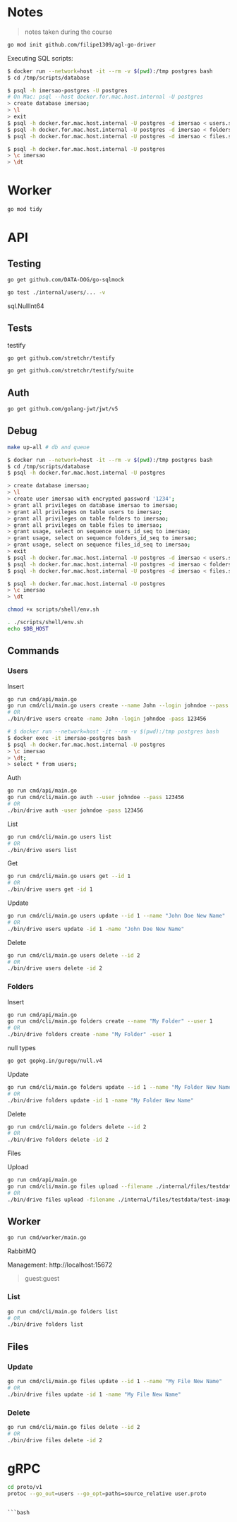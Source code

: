 # Notes

> notes taken during the course

```sh
go mod init github.com/filipe1309/agl-go-driver
```

Executing SQL scripts:

```bash
$ docker run --network=host -it --rm -v $(pwd):/tmp postgres bash
$ cd /tmp/scripts/database
```

```bash
$ psql -h imersao-postgres -U postgres
# On Mac: psql --host docker.for.mac.host.internal -U postgres
> create database imersao;
> \l
> exit
$ psql -h docker.for.mac.host.internal -U postgres -d imersao < users.sql
$ psql -h docker.for.mac.host.internal -U postgres -d imersao < folders.sql
$ psql -h docker.for.mac.host.internal -U postgres -d imersao < files.sql

$ psql -h docker.for.mac.host.internal -U postgres
> \c imersao
> \dt
```

# Worker

```bash
go mod tidy
```

# API

## Testing

```bash
go get github.com/DATA-DOG/go-sqlmock
```

```bash
go test ./internal/users/... -v
```

sql.NullInt64

## Tests

testify

```bash
go get github.com/stretchr/testify
```

```bash
go get github.com/stretchr/testify/suite
```


## Auth

```bash
go get github.com/golang-jwt/jwt/v5
```

## Debug

```bash
make up-all # db and queue
```

```bash
$ docker run --network=host -it --rm -v $(pwd):/tmp postgres bash
$ cd /tmp/scripts/database
$ psql -h docker.for.mac.host.internal -U postgres

> create database imersao;
> \l
> create user imersao with encrypted password '1234';
> grant all privileges on database imersao to imersao;
> grant all privileges on table users to imersao;
> grant all privileges on table folders to imersao;
> grant all privileges on table files to imersao;
> grant usage, select on sequence users_id_seq to imersao;
> grant usage, select on sequence folders_id_seq to imersao;
> grant usage, select on sequence files_id_seq to imersao;
> exit
$ psql -h docker.for.mac.host.internal -U postgres -d imersao < users.sql
$ psql -h docker.for.mac.host.internal -U postgres -d imersao < folders.sql
$ psql -h docker.for.mac.host.internal -U postgres -d imersao < files.sql

$ psql -h docker.for.mac.host.internal -U postgres
> \c imersao
> \dt
```

```bash
chmod +x scripts/shell/env.sh
```

```bash
. ./scripts/shell/env.sh
echo $DB_HOST
```

## Commands

### Users

Insert

```bash
go run cmd/api/main.go
go run cmd/cli/main.go users create --name John --login johndoe --pass 123456
# OR
./bin/drive users create -name John -login johndoe -pass 123456
```

```bash
# $ docker run --network=host -it --rm -v $(pwd):/tmp postgres bash
$ docker exec -it imersao-postgres bash
$ psql -h docker.for.mac.host.internal -U postgres
> \c imersao
> \dt;
> select * from users;
````


Auth

```bash
go run cmd/api/main.go
go run cmd/cli/main.go auth --user johndoe --pass 123456
# OR
./bin/drive auth -user johndoe -pass 123456
```

List

```bash
go run cmd/cli/main.go users list
# OR
./bin/drive users list
```

Get

```bash
go run cmd/cli/main.go users get --id 1
# OR
./bin/drive users get -id 1
```

Update

```bash
go run cmd/cli/main.go users update --id 1 --name "John Doe New Name"
# OR
./bin/drive users update -id 1 -name "John Doe New Name"
```

Delete

```bash
go run cmd/cli/main.go users delete --id 2
# OR
./bin/drive users delete -id 2
```

### Folders

Insert

```bash
go run cmd/api/main.go
go run cmd/cli/main.go folders create --name "My Folder" --user 1
# OR
./bin/drive folders create -name "My Folder" -user 1
```

null types
```bash
go get gopkg.in/guregu/null.v4
```

Update

```bash
go run cmd/cli/main.go folders update --id 1 --name "My Folder New Name"
# OR
./bin/drive folders update -id 1 -name "My Folder New Name"
```

Delete

```bash
go run cmd/cli/main.go folders delete --id 2
# OR
./bin/drive folders delete -id 2
```

Files

Upload

```bash
go run cmd/api/main.go
go run cmd/cli/main.go files upload --filename ./internal/files/testdata/test-image-1.jpg
# OR
./bin/drive files upload -filename ./internal/files/testdata/test-image-1.jpg
```

## Worker

```bash
go run cmd/worker/main.go
```

RabbitMQ

Management:
http://localhost:15672
> guest:guest


### List

```bash
go run cmd/cli/main.go folders list
# OR
./bin/drive folders list
```

## Files

### Update

```bash
go run cmd/cli/main.go files update --id 1 --name "My File New Name"
# OR
./bin/drive files update -id 1 -name "My File New Name"
```

### Delete

```bash
go run cmd/cli/main.go files delete --id 2
# OR
./bin/drive files delete -id 2
```


# gRPC

```bash
cd proto/v1
protoc --go_out=users --go_opt=paths=source_relative user.proto
```
```

```bash
